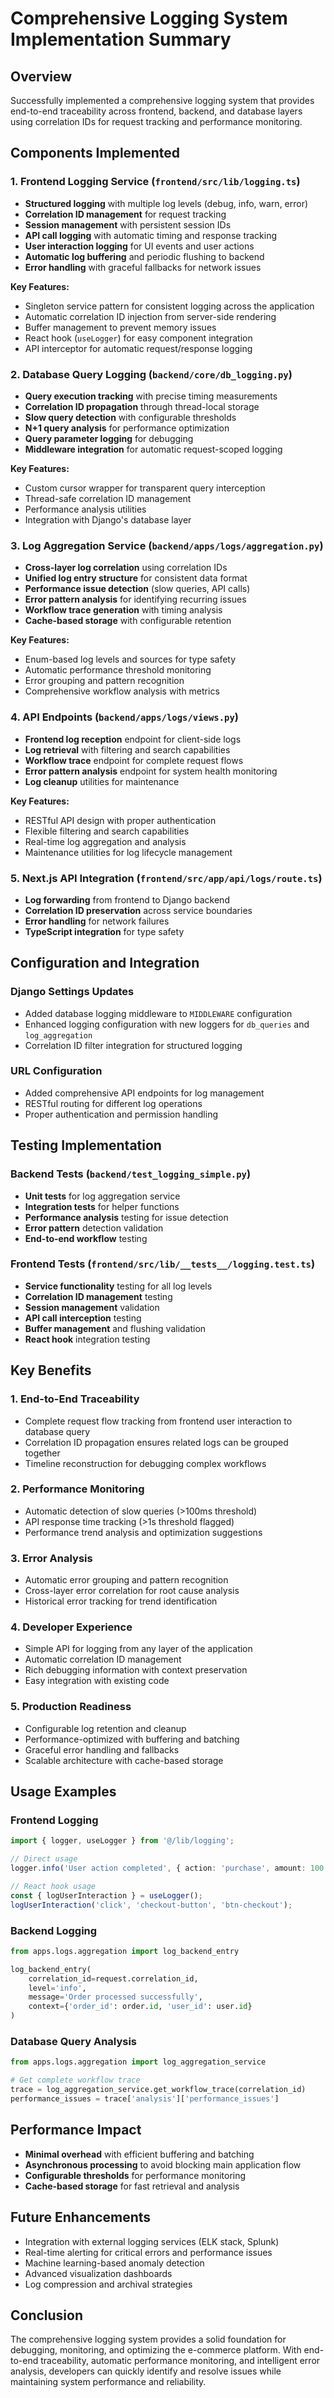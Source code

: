 # Comprehensive Logging System Implementation Summary

## Overview
Successfully implemented a comprehensive logging system that provides end-to-end traceability across frontend, backend, and database layers using correlation IDs for request tracking and performance monitoring.

## Components Implemented

### 1. Frontend Logging Service (`frontend/src/lib/logging.ts`)
- **Structured logging** with multiple log levels (debug, info, warn, error)
- **Correlation ID management** for request tracking
- **Session management** with persistent session IDs
- **API call logging** with automatic timing and response tracking
- **User interaction logging** for UI events and user actions
- **Automatic log buffering** and periodic flushing to backend
- **Error handling** with graceful fallbacks for network issues

**Key Features:**
- Singleton service pattern for consistent logging across the application
- Automatic correlation ID injection from server-side rendering
- Buffer management to prevent memory issues
- React hook (`useLogger`) for easy component integration
- API interceptor for automatic request/response logging

### 2. Database Query Logging (`backend/core/db_logging.py`)
- **Query execution tracking** with precise timing measurements
- **Correlation ID propagation** through thread-local storage
- **Slow query detection** with configurable thresholds
- **N+1 query analysis** for performance optimization
- **Query parameter logging** for debugging
- **Middleware integration** for automatic request-scoped logging

**Key Features:**
- Custom cursor wrapper for transparent query interception
- Thread-safe correlation ID management
- Performance analysis utilities
- Integration with Django's database layer

### 3. Log Aggregation Service (`backend/apps/logs/aggregation.py`)
- **Cross-layer log correlation** using correlation IDs
- **Unified log entry structure** for consistent data format
- **Performance issue detection** (slow queries, API calls)
- **Error pattern analysis** for identifying recurring issues
- **Workflow trace generation** with timing analysis
- **Cache-based storage** with configurable retention

**Key Features:**
- Enum-based log levels and sources for type safety
- Automatic performance threshold monitoring
- Error grouping and pattern recognition
- Comprehensive workflow analysis with metrics

### 4. API Endpoints (`backend/apps/logs/views.py`)
- **Frontend log reception** endpoint for client-side logs
- **Log retrieval** with filtering and search capabilities
- **Workflow trace** endpoint for complete request flows
- **Error pattern analysis** endpoint for system health monitoring
- **Log cleanup** utilities for maintenance

**Key Features:**
- RESTful API design with proper authentication
- Flexible filtering and search capabilities
- Real-time log aggregation and analysis
- Maintenance utilities for log lifecycle management

### 5. Next.js API Integration (`frontend/src/app/api/logs/route.ts`)
- **Log forwarding** from frontend to Django backend
- **Correlation ID preservation** across service boundaries
- **Error handling** for network failures
- **TypeScript integration** for type safety

## Configuration and Integration

### Django Settings Updates
- Added database logging middleware to `MIDDLEWARE` configuration
- Enhanced logging configuration with new loggers for `db_queries` and `log_aggregation`
- Correlation ID filter integration for structured logging

### URL Configuration
- Added comprehensive API endpoints for log management
- RESTful routing for different log operations
- Proper authentication and permission handling

## Testing Implementation

### Backend Tests (`backend/test_logging_simple.py`)
- **Unit tests** for log aggregation service
- **Integration tests** for helper functions
- **Performance analysis** testing for issue detection
- **Error pattern** detection validation
- **End-to-end workflow** testing

### Frontend Tests (`frontend/src/lib/__tests__/logging.test.ts`)
- **Service functionality** testing for all log levels
- **Correlation ID management** testing
- **Session management** validation
- **API call interception** testing
- **Buffer management** and flushing validation
- **React hook** integration testing

## Key Benefits

### 1. End-to-End Traceability
- Complete request flow tracking from frontend user interaction to database query
- Correlation ID propagation ensures related logs can be grouped together
- Timeline reconstruction for debugging complex workflows

### 2. Performance Monitoring
- Automatic detection of slow queries (>100ms threshold)
- API response time tracking (>1s threshold flagged)
- Performance trend analysis and optimization suggestions

### 3. Error Analysis
- Automatic error grouping and pattern recognition
- Cross-layer error correlation for root cause analysis
- Historical error tracking for trend identification

### 4. Developer Experience
- Simple API for logging from any layer of the application
- Automatic correlation ID management
- Rich debugging information with context preservation
- Easy integration with existing code

### 5. Production Readiness
- Configurable log retention and cleanup
- Performance-optimized with buffering and batching
- Graceful error handling and fallbacks
- Scalable architecture with cache-based storage

## Usage Examples

### Frontend Logging
```typescript
import { logger, useLogger } from '@/lib/logging';

// Direct usage
logger.info('User action completed', { action: 'purchase', amount: 100 });

// React hook usage
const { logUserInteraction } = useLogger();
logUserInteraction('click', 'checkout-button', 'btn-checkout');
```

### Backend Logging
```python
from apps.logs.aggregation import log_backend_entry

log_backend_entry(
    correlation_id=request.correlation_id,
    level='info',
    message='Order processed successfully',
    context={'order_id': order.id, 'user_id': user.id}
)
```

### Database Query Analysis
```python
from apps.logs.aggregation import log_aggregation_service

# Get complete workflow trace
trace = log_aggregation_service.get_workflow_trace(correlation_id)
performance_issues = trace['analysis']['performance_issues']
```

## Performance Impact
- **Minimal overhead** with efficient buffering and batching
- **Asynchronous processing** to avoid blocking main application flow
- **Configurable thresholds** for performance monitoring
- **Cache-based storage** for fast retrieval and analysis

## Future Enhancements
- Integration with external logging services (ELK stack, Splunk)
- Real-time alerting for critical errors and performance issues
- Machine learning-based anomaly detection
- Advanced visualization dashboards
- Log compression and archival strategies

## Conclusion
The comprehensive logging system provides a solid foundation for debugging, monitoring, and optimizing the e-commerce platform. With end-to-end traceability, automatic performance monitoring, and intelligent error analysis, developers can quickly identify and resolve issues while maintaining system performance and reliability.